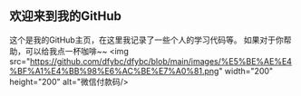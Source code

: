 ## 欢迎来到我的GitHub
这个是我的GitHub主页，在这里我记录了一些个人的学习代码等。
如果对于你帮助，可以给我点一杯咖啡~~
<img src="https://github.com/dfybc/dfybc/blob/main/images/%E5%BE%AE%E4%BF%A1%E4%BB%98%E6%AC%BE%E7%A0%81.png" width="200" height="200" alt="微信付款码/>

<!--
**dfybc/dfybc** is a ✨ _special_ ✨ repository because its `README.md` (this file) appears on your GitHub profile.

Here are some ideas to get you started:

- 🔭 I’m currently working on ...
- 🌱 I’m currently learning ...
- 👯 I’m looking to collaborate on ...
- 🤔 I’m looking for help with ...
- 💬 Ask me about ...
- 📫 How to reach me: ...
- 😄 Pronouns: ...
- ⚡ Fun fact: ...
-->
